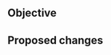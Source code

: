 ## Objective
<!-- Previously describe the purpose of your pull request. -->

## Proposed changes
<!-- Tell us what your proposal is. Here, you can add evidence like screenshots or code snippets. -->
